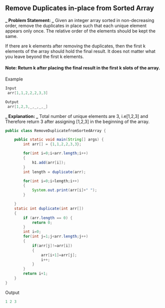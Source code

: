 ## Remove Duplicates in-place from Sorted Array

**_ Problem Statement: _** Given an integer array sorted in non-decreasing order, remove the duplicates in place such that each unique element appears only once. The relative order of the elements should be kept the same.

If there are k elements after removing the duplicates, then the first k elements of the array should hold the final result. It does not matter what you leave beyond the first k elements.

#### Note: Return k after placing the final result in the first k slots of the array.

Example

```java
Input
 arr[1,1,2,2,2,3,3]

Output
 arr[1,2,3,_,_,_,_]
```

**_ Explanation: _**
Total number of unique elements are 3, i.e[1,2,3] and Therefore return 3 after assigning [1,2,3] in the beginning of the array.

```java
public class RemoveDuplicatefromSortedArray {

	public static void main(String[] args) {
		int arr[] = {1,1,2,2,3,3};

		for(int i=0;i<arr.length;i++)
		{
			h1.add(arr[i]);
		}
		int length = duplicate(arr);

		for(int i=0;i<length;i++)
		{
			System.out.print(arr[i]+" ");
		}

	}
	static int duplicate(int arr[])
	{
		if (arr.length == 0) {
	        return 0;
	    }
		int i=0;
		for(int j=1;j<arr.length;j++)
		{
			if(arr[j]!=arr[i])
			{
				arr[i+1]=arr[j];
				i++;
			}
		}
		return i+1;
	}
}
```

Output

```java
1 2 3
```
